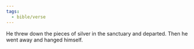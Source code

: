 ```yaml
---
tags:
  - bible/verse
---
```

He threw down the pieces of silver in the sanctuary and departed. Then he went away and hanged himself.